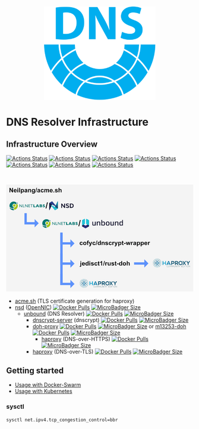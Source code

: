 <p align="center">
    <img src="logo/icon-transparent.svg" alt="DNS Resolver Infrastructure" width="300">
</p>

# DNS Resolver Infrastructure

## Infrastructure Overview

[![Actions Status](https://github.com/publicarray/dns-resolver-infra/workflows/dnscrypt-proxy/badge.svg)](https://github.com/publicarray/dns-resolver-infra/actions)
[![Actions Status](https://github.com/publicarray/dns-resolver-infra/workflows/dnscrypt-server/badge.svg)](https://github.com/publicarray/dns-resolver-infra/actions)
[![Actions Status](https://github.com/publicarray/dns-resolver-infra/workflows/doh-proxy/badge.svg)](https://github.com/publicarray/dns-resolver-infra/actions)
[![Actions Status](https://github.com/publicarray/dns-resolver-infra/workflows/haproxy/badge.svg)](https://github.com/publicarray/dns-resolver-infra/actions)
[![Actions Status](https://github.com/publicarray/dns-resolver-infra/workflows/m13253-doh/badge.svg)](https://github.com/publicarray/dns-resolver-infra/actions)
[![Actions Status](https://github.com/publicarray/dns-resolver-infra/workflows/nsd/badge.svg)](https://github.com/publicarray/dns-resolver-infra/actions)
[![Actions Status](https://github.com/publicarray/dns-resolver-infra/workflows/unbound/badge.svg)](https://github.com/publicarray/dns-resolver-infra/actions)

<br>
<p align="center">
    <img src="dns-infra.png" alt="Infrastructure" style="max-width:100%;" width="900">
</p>

* [acme.sh](https://github.com/Neilpang/acme.sh) (TLS certificate generation for haproxy)
* [nsd](https://www.nlnetlabs.nl/projects/nsd/) ([OpenNIC](https://www.opennic.org/)) [![Docker Pulls](https://img.shields.io/docker/pulls/publicarray/nsd.svg?maxAge=86400)](https://hub.docker.com/r/publicarray/nsd/) [![MicroBadger Size](https://images.microbadger.com/badges/image/publicarray/nsd.svg)](https://microbadger.com/images/publicarray/nsd)
  * [unbound](https://unbound.nlnetlabs.nl/) (DNS Resolver) [![Docker Pulls](https://img.shields.io/docker/pulls/publicarray/unbound.svg?maxAge=86400)](https://hub.docker.com/r/publicarray/unbound/) [![MicroBadger Size](https://images.microbadger.com/badges/image/publicarray/unbound.svg)](https://microbadger.com/images/publicarray/unbound)
    * [dnscrypt-server](https://github.com/jedisct1/encrypted-dns-server) (dnscrypt) [![Docker Pulls](https://img.shields.io/docker/pulls/publicarray/dnscrypt-server.svg?maxAge=86400)](https://hub.docker.com/r/publicarray/dnscrypt-server/) [![MicroBadger Size](https://images.microbadger.com/badges/image/publicarray/dnscrypt-server.svg)](https://microbadger.com/images/publicarray/dnscrypt-server)
    * [doh-proxy](https://github.com/jedisct1/rust-doh) [![Docker Pulls](https://img.shields.io/docker/pulls/publicarray/doh-proxy.svg?maxAge=86400)](https://hub.docker.com/r/publicarray/doh-proxy/) [![MicroBadger Size](https://images.microbadger.com/badges/image/publicarray/doh-proxy.svg)](https://microbadger.com/images/publicarray/doh-proxy) or [m13253-doh](https://github.com/m13253/dns-over-https) [![Docker Pulls](https://img.shields.io/docker/pulls/publicarray/m13253-doh.svg?maxAge=86400)](https://hub.docker.com/r/publicarray/m13253-doh/) [![MicroBadger Size](https://images.microbadger.com/badges/image/publicarray/m13253-doh.svg)](https://microbadger.com/images/publicarray/m13253-doh)
      * [haproxy](http://www.haproxy.org/) (DNS-over-HTTPS) [![Docker Pulls](https://img.shields.io/docker/pulls/publicarray/haproxy.svg?maxAge=86400)](https://hub.docker.com/r/publicarray/haproxy/) [![MicroBadger Size](https://images.microbadger.com/badges/image/publicarray/haproxy.svg)](https://microbadger.com/images/publicarray/haproxy)
    * [haproxy](http://www.haproxy.org/) (DNS-over-TLS) [![Docker Pulls](https://img.shields.io/docker/pulls/publicarray/haproxy.svg?maxAge=86400)](https://hub.docker.com/r/publicarray/haproxy/) [![MicroBadger Size](https://images.microbadger.com/badges/image/publicarray/haproxy.svg)](https://microbadger.com/images/publicarray/haproxy)

## Getting started

* [Usage with Docker-Swarm](docker.md)
* [Usage with Kubernetes](kube.md)

### sysctl

```
sysctl net.ipv4.tcp_congestion_control=bbr
```
